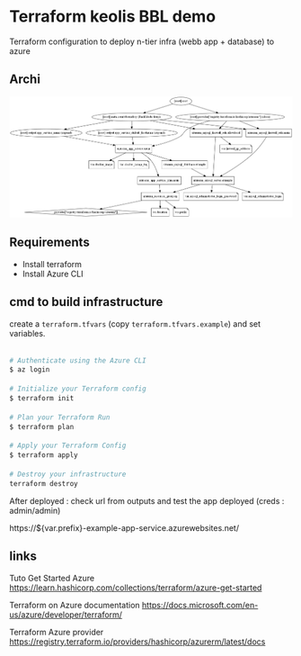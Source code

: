 # Terraform keolis BBL demo

Terraform configuration to deploy n-tier infra (webb app + database) to azure 

## Archi

![graphiz graph](graph.png)

## Requirements

- Install terraform
- Install Azure CLI

## cmd to build infrastructure

create a `terraform.tfvars` (copy `terraform.tfvars.example`) and set variables.

```bash

# Authenticate using the Azure CLI
$ az login

# Initialize your Terraform config
$ terraform init

# Plan your Terraform Run
$ terraform plan

# Apply your Terraform Config
$ terraform apply

# Destroy your infrastructure
terraform destroy

```

After deployed : check url from outputs and test the app deployed (creds : admin/admin)

https://${var.prefix}-example-app-service.azurewebsites.net/

## links

Tuto Get Started Azure
https://learn.hashicorp.com/collections/terraform/azure-get-started

Terraform on Azure documentation
https://docs.microsoft.com/en-us/azure/developer/terraform/

Terraform Azure provider
https://registry.terraform.io/providers/hashicorp/azurerm/latest/docs
